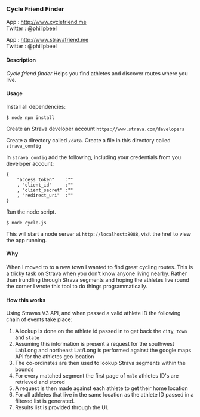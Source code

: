 ### Cycle Friend Finder

App  : http://www.cyclefriend.me<br/>
Twitter : [@philipbeel](https://twitter.com/philipbeel)<br/>

App  : http://www.stravafriend.me<br/>
Twitter : @philipbeel<br/>

#### Description
*Cycle friend finder* Helps you find athletes and discover routes where you live.

#### Usage
Install all dependencies:

    $ node npm install

Create an Strava developer account `https://www.strava.com/developers`

Create a directory called `/data`. Create a file in this directory called `strava_config`

In `strava_config` add the following, including your credentials from you developer account:

    {
        "access_token"    :""
        , "client_id"     :""
        , "client_secret" :""
        , "redirect_uri"  :""
    }

Run the node script.

    $ node cycle.js

This will start a node server at `http://localhost:8088`, visit the href to view the app running.

#### Why
When I moved to to a new town I wanted to find great cycling routes. This is a tricky task on Strava when you don't know anyone living nearby. Rather than trundling through Strava segments and hoping the athletes live round the corner I wrote this tool to
do things programmatically.


#### How this works
Using Stravas V3 API, and when passed a valid athlete ID the following chain of events take place:

1. A lookup is done on the athlete id passed in to get back the `city`, `town` and `state`
2. Assuming this information is present a request for the southwest Lat/Long and northeast Lat/Long is performed against the google maps API for the athletes geo location
3. The co-ordinates are then used to lookup Strava segments within the bounds
4. For every matched segment the first page of `male` athletes ID's are retrieved and stored
5. A request is then made against each athlete to get their home location
6. For all athletes that live in the same location as the athlete ID passed in a filtered list is generated.
7. Results list is provided through the UI.
